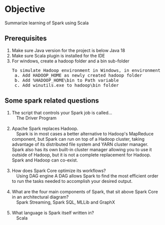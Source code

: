 # Objective

Summarize learning of Spark using Scala

## Prerequisites

1. Make sure Java version for the project is below Java 18
2. Make sure Scala plugin is installed for the IDE
3. For windows, create a hadoop folder and a bin sub-folder
    <pre>To simulate Hadoop environment in Windows, in environment variable
    a. Add HADOOP_HOME as newly created hadoop folder
    b. Add %HADOOP_HOME\bin to Path variable
    c. Add winutils.exe to hadoop\bin folder</pre>

## Some spark related questions

1. The script that controls your Spark job is called... <br>
   &emsp;The Driver Program
   <br><br>
2. Apache Spark replaces Hadoop. <br>
   &emsp;Spark is in most cases a better alternative to Hadoop's MapReduce component,
   but Spark can run on top of a Hadoop cluster, taking advantage of its distributed file system and YARN cluster manager.
   Spark also has its own built-in cluster manager allowing you to use it outside of Hadoop,
   but it is not a complete replacement for Hadoop. Spark and Hadoop can co-exist.
   <br><br>
3. How does Spark Core optimize its workflows? <br>
   &emsp;Using DAG engine
   A DAG allows Spark to find the most efficient order to run the tasks needed to accomplish your desired output.
   <br><br>
4. What are the four main components of Spark, that sit above Spark Core in an architectural diagram? <br>
&emsp;Spark Streaming, Spark SQL, MLLib and GraphX
   <br><br>
5. What language is Spark itself written in? <br>
   &emsp;Scala